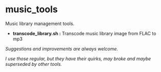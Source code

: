 
# music_tools

Music library management tools.


- **transcode_library.sh  :**   Transcode music library image from FLAC to mp3


*Suggestions and improvements are always welcome.*

*I use those regular, but they have their quirks, may broke and maybe superseded by other tools.*
